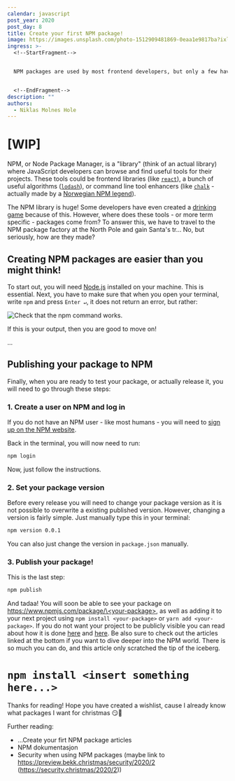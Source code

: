 ```yaml
---
calendar: javascript
post_year: 2020
post_day: 8
title: Create your first NPM package!
image: https://images.unsplash.com/photo-1512909481869-0eaa1e9817ba?ixlib=rb-1.2.1&auto=format&fit=crop&w=1350&q=80
ingress: >-
  <!--StartFragment-->


  NPM packages are used by most frontend developers, but only a few have attempted to create them. Do you want to be one of them? Then follow along!


  <!--EndFragment-->
description: ""
authors:
  - Niklas Molnes Hole
---
```


# [WIP]

<!--Finding it hard to find the perfect present for a family member or a friend? Do not worry! Today we will learn how you can make your OWN JavaScript present wrapped inside a NPM package. This article assumes that your whole family and all your friends are fluent in JavaScript and will find this package very useful - at least I think that is reasonable to assume.-->

NPM, or Node Package Manager, is a "library" (think of an actual library) where JavaScript developers can browse and find useful tools for their projects. These tools could be frontend libraries (like [`react`][react]), a bunch of useful algorithms ([`lodash`][lodash]), or command line tool enhancers (like [`chalk`][chalk] - actually made by a [Norwegian NPM legend](https://github.com/sindresorhus)).

The NPM library is huge! Some developers have even created a [drinking game](https://npmdrinkinggame.party/) because of this. However, where does these tools - or more term specific - packages come from? To answer this, we have to travel to the NPM package factory at the North Pole and gain Santa's tr... No, but seriously, how are they made?

## Creating NPM packages are easier than you might think!

<!--_(This could depend on how familiar you are with JavaScript)_-->

To start out, you will need [Node.js][node] installed on your machine. This is essential. Next, you have to make sure that when you open your terminal, write `npm` and press `Enter ↵`, it does not return an error, but rather:

![Check that the `npm` command works.](https://i.ibb.co/YddJbbm/npm-check.png)

If this is your output, then you are good to move on! <!-- If not, try out these links: <Provide some links here for debugging>. -->

...

## Publishing your package to NPM

Finally, when you are ready to test your package, or actually release it, you will need to go through these steps:

### 1. Create a user on NPM and log in

If you do not have an NPM user - like most humans - you will need to [sign up on the NPM website][npm-signup].

Back in the terminal, you will now need to run:

```bash
npm login
```

Now, just follow the instructions.

### 2. Set your package version

Before every release you will need to change your package version as it is not possible to overwrite a existing published version. However, changing a version is fairly simple. Just manually type this in your terminal:

```bash
npm version 0.0.1
```

You can also just change the version in `package.json` manually.

### 3. Publish your package!

This is the last step:

```bash
npm publish
```

And tadaa! You will soon be able to see your package on [https://www.npmjs.com/package/\<your-package\>](https://www.npmjs.com/package/<your-package>), as well as adding it to your next project using `npm install <your-package>` or `yarn add <your-package>`. If you do not want your project to be publicly visible you can read about how it is done [here](https://docs.npmjs.com/creating-and-publishing-private-packages) and [here](https://docs.npmjs.com/package-scope-access-level-and-visibility). Be also sure to check out the articles linked at the bottom if you want to dive deeper into the NPM world. There is so much you can do, and this article only scratched the tip of the iceberg.

# `npm install <insert something here...>`

<!-- I think I am going to create an actual example as there is much learning in concrete examples -->

Thanks for reading! Hope you have created a wishlist, cause I already know what packages I want for christmas 😏🎅 <!--ELLER Hope you want to ..., cause I would like them packages below my christmas three 😍🎅-->

Further reading:

-   ...Create your firt NPM package articles
-   NPM dokumentasjon
-   Security when using NPM packages (maybe link to https://preview.bekk.christmas/security/2020/2 (https://security.christmas/2020/2))

[react]: https://www.npmjs.com/package/react
[lodash]: https://www.npmjs.com/package/lodash
[chalk]: https://www.npmjs.com/package/chalk
[node]: https://nodejs.org/en/
[npm]: https://www.npmjs.com
[npm-signup]: https://www.npmjs.com/signup 'kanskje nevne noe om Github packages'
